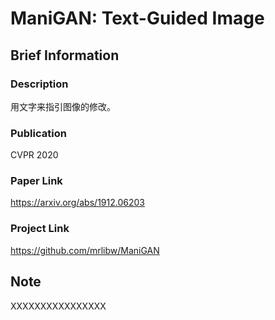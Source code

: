 # ManiGAN: Text-Guided Image 

## Brief Information

### Description

用文字来指引图像的修改。

### Publication

CVPR 2020

### Paper Link

https://arxiv.org/abs/1912.06203  

### Project Link 

https://github.com/mrlibw/ManiGAN  

## Note

XXXXXXXXXXXXXXXX
